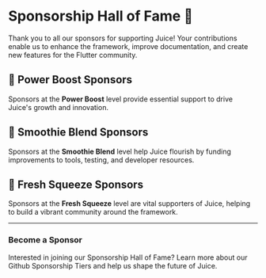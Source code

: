 # Sponsorship Hall of Fame 💎

Thank you to all our sponsors for supporting Juice! Your contributions enable us to enhance the framework, improve documentation, and create new features for the Flutter community.

## 🌟 Power Boost Sponsors
Sponsors at the **Power Boost** level provide essential support to drive Juice's growth and innovation.  



## 🍹 Smoothie Blend Sponsors
Sponsors at the **Smoothie Blend** level help Juice flourish by funding improvements to tools, testing, and developer resources.  

 

## 🥤 Fresh Squeeze Sponsors
Sponsors at the **Fresh Squeeze** level are vital supporters of Juice, helping to build a vibrant community around the framework.  



---

### Become a Sponsor
Interested in joining our Sponsorship Hall of Fame? Learn more about our Github Sponsorship Tiers and help us shape the future of Juice.


